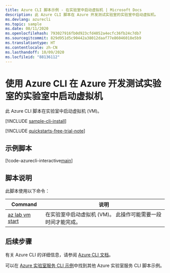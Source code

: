 ```yaml
---
title: Azure CLI 脚本示例 - 在实验室中启动虚拟机 | Microsoft Docs
description: 此 Azure CLI 脚本在 Azure 开发测试实验室的实验室中启动虚拟机。
ms.devlang: azurecli
ms.topic: sample
ms.date: 08/11/2020
ms.openlocfilehash: 793027916fb0d923cfd4052a4ecfc36fb24c7db7
ms.sourcegitcommit: 829d951d5c90442a38012daaf77e86046018e5b9
ms.translationtype: HT
ms.contentlocale: zh-CN
ms.lasthandoff: 10/09/2020
ms.locfileid: "88136112"
---
```

# <a name="use-azure-cli-to-start-a-virtual-machine-in-a-lab-in-azure-devtest-labs"></a>使用 Azure CLI 在 Azure 开发测试实验室的实验室中启动虚拟机

此 Azure CLI 脚本在实验室中启动虚拟机 (VM)。 

[!INCLUDE [sample-cli-install](../../../includes/sample-cli-install.md)]

[!INCLUDE [quickstarts-free-trial-note](../../../includes/quickstarts-free-trial-note.md)]

## <a name="sample-script"></a>示例脚本

[!code-azurecli-interactive[main](../../../cli_scripts/devtest-lab/start-connect-virtual-machine-in-lab/start-connect-virtual-machine-in-lab.sh "Start a VM")]


## <a name="script-explanation"></a>脚本说明

此脚本使用以下命令：

| Command | 说明 |
|---|---|
| [az lab vm start](/cli/azure/lab/vm?view=azure-cli-latest#az-lab-vm-start) | 在实验室中启动虚拟机 (VM)。 此操作可能需要一段时间才能完成。 |

## <a name="next-steps"></a>后续步骤

有关 Azure CLI 的详细信息，请参阅 [Azure CLI 文档](/cli/azure)。

可以在 [Azure 实验室服务 CLI 示例](../samples-cli.md)中找到其他 Azure 实验室服务 CLI 脚本示例。
